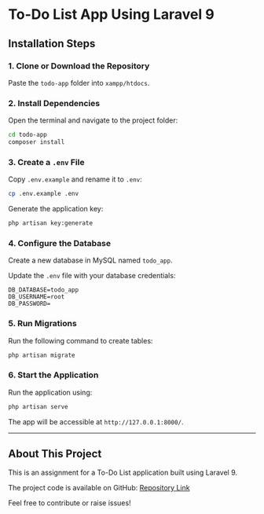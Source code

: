 # To-Do List App Using Laravel 9

## Installation Steps

### 1. Clone or Download the Repository
Paste the `todo-app` folder into `xampp/htdocs`.

### 2. Install Dependencies
Open the terminal and navigate to the project folder:

```sh
cd todo-app
composer install
```

### 3. Create a `.env` File
Copy `.env.example` and rename it to `.env`:

```sh
cp .env.example .env
```

Generate the application key:

```sh
php artisan key:generate
```

### 4. Configure the Database
Create a new database in MySQL named `todo_app`.

Update the `.env` file with your database credentials:

```
DB_DATABASE=todo_app
DB_USERNAME=root
DB_PASSWORD=
```

### 5. Run Migrations
Run the following command to create tables:

```sh
php artisan migrate
```

### 6. Start the Application
Run the application using:

```sh
php artisan serve
```

The app will be accessible at `http://127.0.0.1:8000/`.

---

## About This Project
This is an assignment for a To-Do List application built using Laravel 9.

The project code is available on GitHub: [Repository Link](your-github-repo-url)

Feel free to contribute or raise issues!

